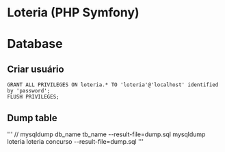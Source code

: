 # Loteria (PHP Symfony)

# Database

## Criar usuário

```
GRANT ALL PRIVILEGES ON loteria.* TO 'loteria'@'localhost' identified by 'password';
FLUSH PRIVILEGES;
```

## Dump table

'''
// mysqldump db_name tb_name --result-file=dump.sql
mysqldump loteria loteria concurso --result-file=dump.sql
'''